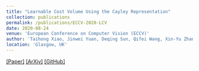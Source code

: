 ```yaml
---
title: "Learnable Cost Volume Using the Cayley Representation"
collection: publications
permalink: /publications/ECCV-2020-LCV
date: 2020-08-24
venue: 'European Conference on Computer Vision (ECCV)'
author: 'Taihong Xiao, Jinwei Yuan, Deqing Sun, Qifei Wang, Xin-Yu Zhang, Kehan Xu,  Ming-Hsuan Yang'
location: 'Glasgow, UK'
---
```


[[Paper]](https://www.ecva.net/papers/eccv_2020/papers_ECCV/papers/123540460.pdf)
[[ArXiv]](https://arxiv.org/abs/2007.11431)
[[GitHub]](https://github.com/Prinsphield/LCV)

